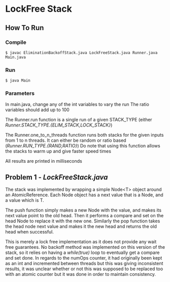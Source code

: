 # LockFree Stack

## How To Run

### Compile
    $ javac EliminationBackoffStack.java LockFreeStack.java Runner.java Main.java
### Run

    $ java Main
### Parameters
In main.java, change any of the int variables to vary the run
The ratio variables should add up to 100

The Runner.run function is a single run of a given STACK_TYPE (either *Runner.STACK_TYPE.{ELIM_STACK,LOCK_STACK}*)

The Runner.one_to_n_threads function runs both stacks for the given inputs from 1 to n threads. It can either be random or ratio based (*Runner.RUN_TYPE.{RAND,RATIO}*)
Do note that using this function allows the stacks to warm up and give faster speed times

All results are printed in milliseconds

## Problem 1  - *LockFreeStack.java*

The stack was implemented by wrapping a simple Node\<T\> object around an AtomicReference. Each Node object has a next value that is a Node, and a value which is  T.  

The push function simply makes a new Node with the value, and makes its next value point to the old head. Then it performs a compare and set on the head Node to replace it with the new one. 
Similarly the pop function takes the head node next value and makes it the new head and returns the old head when successful.  

This is merely a lock free implementation as it does not provide any wait free guarantees. No backoff method was implemented on this version of the stack, so it relies on having a *while(true)* loop to eventually get a compare and set done. 
In regards to the numOps counter, it had originally been kept as an int and incremented between threads but this was giving inconsistent results, it was unclear whether or not this was supposed to be replaced too with an atomic counter but it was done in order to maintain consistency. 
